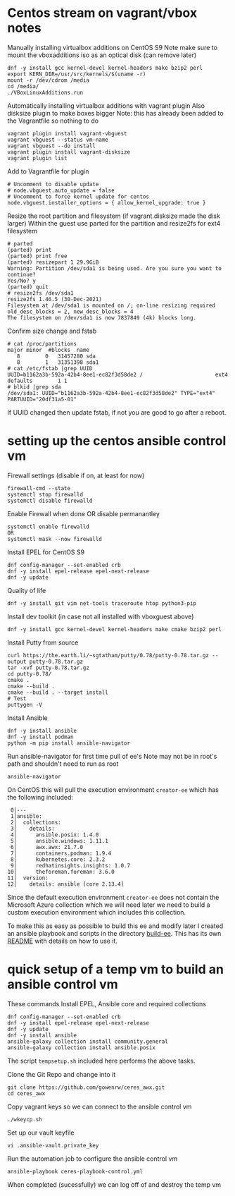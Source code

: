 # Centos stream on vagrant/vbox notes

Manually installing virtualbox additions on CentOS S9
Note make sure to mount the vboxadditions iso as an optical disk (can remove later)
```
dnf -y install gcc kernel-devel kernel-headers make bzip2 perl
export KERN_DIR=/usr/src/kernels/$(uname -r)
mount -r /dev/cdrom /media
cd /media/
./VBoxLinuxAdditions.run
```

Automatically installing virtualbox additions with vagrant plugin
Also disksize plugin to make boxes bigger
Note: this has already been added to the Vagrantfile so nothing to do
```
vagrant plugin install vagrant-vbguest 
vagrant vbguest --status vm-name
vagrant vbguest --do install
vagrant plugin install vagrant-disksize
vagrant plugin list
```

Add to Vagrantfile for plugin
```
# Uncomment to disable update
# node.vbguest.auto_update = false
# Uncomment to force kernel update for centos
node.vbguest.installer_options = { allow_kernel_upgrade: true }
```

Resize the root partition and filesystem (if vagrant.disksize made the disk larger)
Within the guest use parted for the partition and resize2fs for ext4 filesystem
```
# parted
(parted) print
(parted) print free
(parted) resizepart 1 29.9GiB
Warning: Partition /dev/sda1 is being used. Are you sure you want to continue?
Yes/No? y
(parted) quit
# resize2fs /dev/sda1
resize2fs 1.46.5 (30-Dec-2021)
Filesystem at /dev/sda1 is mounted on /; on-line resizing required
old_desc_blocks = 2, new_desc_blocks = 4
The filesystem on /dev/sda1 is now 7837849 (4k) blocks long.
```

Confirm size change and fstab 
```
# cat /proc/partitions
major minor  #blocks  name
   8        0   31457280 sda
   8        1   31351398 sda1
# cat /etc/fstab |grep UUID
UUID=b1162a3b-592a-42b4-8ee1-ec82f3d58de2 /                       ext4    defaults        1 1
# blkid |grep sda
/dev/sda1: UUID="b1162a3b-592a-42b4-8ee1-ec82f3d58de2" TYPE="ext4" PARTUUID="20df31a5-01"
```

If UUID changed then update fstab, if not you are good to go after a reboot.

# setting up the centos ansible control vm

Firewall settings 
(disable if on, at least for now)
```
firewall-cmd --state
systemctl stop firewalld
systemctl disable firewalld
```

Enable Firewall when done OR disable permanantley
```
systemctl enable firewalld
OR
systemctl mask --now firewalld
```

Install EPEL for CentOS S9
```
dnf config-manager --set-enabled crb
dnf -y install epel-release epel-next-release
dnf -y update
```

Quality of life
```
dnf -y install git vim net-tools traceroute htop python3-pip
```

Install dev toolkit (in case not all installed with vboxguest above)
```
dnf -y install gcc kernel-devel kernel-headers make cmake bzip2 perl
```

Install Putty from source
```
curl https://the.earth.li/~sgtatham/putty/0.78/putty-0.78.tar.gz --output putty-0.78.tar.gz
tar -xvf putty-0.78.tar.gz
cd putty-0.78/
cmake .
cmake --build .
cmake --build . --target install
# Test
puttygen -V
```

Install Ansible
```
dnf -y install ansible
dnf -y install podman
python -m pip install ansible-navigator
```

Run ansible-navigator for first time pull of ee's
Note may not be in root's path and shouldn't need to run as root
```
ansible-navigator
```

On CentOS this will pull the execution environment ```creator-ee``` which has the following included:
```
 0│---
 1│ansible:
 2│  collections:
 3│    details:
 4│      ansible.posix: 1.4.0
 5│      ansible.windows: 1.11.1
 6│      awx.awx: 21.7.0
 7│      containers.podman: 1.9.4
 8│      kubernetes.core: 2.3.2
 9│      redhatinsights.insights: 1.0.7
10│      theforeman.foreman: 3.6.0
11│  version:
12│    details: ansible [core 2.13.4]
```

Since the default execution environment ```creator-ee``` does not contain the Microsoft Azure collection which we will need later we need to build a custom execution environment which includes this collection.

To make this as easy as possible to build this ee and modify later I created an ansible playbook and scripts in the directory [build-ee](./build-ee/).
This has its own [README](./build-ee/README.md) with details on how to use it.

# quick setup of a temp vm to build an ansible control vm

These commands Install EPEL, Ansible core and required collections
```
dnf config-manager --set-enabled crb
dnf -y install epel-release epel-next-release
dnf -y update
dnf -y install ansible
ansible-galaxy collection install community.general
ansible-galaxy collection install ansible.posix
```

The script ```tempsetup.sh``` included here performs the above tasks.

Clone the Git Repo and change into it
```
git clone https://github.com/gowenrw/ceres_awx.git
cd ceres_awx
```

Copy vagrant keys so we can connect to the ansible control vm
```
./wkeycp.sh
```

Set up our vault keyfile
```
vi .ansible-vault.private_key
```

Run the automation job to configure the ansible control vm
```
ansible-playbook ceres-playbook-control.yml
```

When completed (sucessfully) we can log off of and destroy the temp vm
